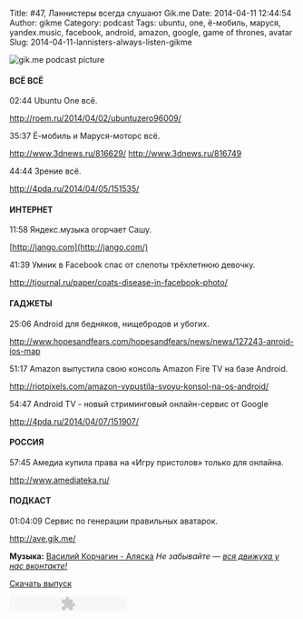 Title: #47, Ланнистеры всегда слушают Gik.me
Date: 2014-04-11 12:44:54
Author: gikme
Category: podcast
Tags: ubuntu, one, ё-мобиль, маруся, yandex.music, facebook, android, amazon, google, game of thrones, avatar
Slug: 2014-04-11-lannisters-always-listen-gikme

![gik.me podcast picture](http://1.bp.blogspot.com/-UE-FayUmGho/U0d_Fr3Ur6I/AAAAAAAANBU/8l5qoqcflG4/s1600/gikme-pic-s02e47.jpg)

#### ВСЁ ВСЁ


02:44 Ubuntu One всё.

<http://roem.ru/2014/04/02/ubuntuzero96009/>

35:37 Ё-мобиль и Маруся-моторс всё.

<http://www.3dnews.ru/816629/>
<http://www.3dnews.ru/816749>

44:44 Зрение всё.

<http://4pda.ru/2014/04/05/151535/>


#### ИНТЕРНЕТ


11:58 Яндекс.музыка огорчает Сашу.

[http://jango.com](http://jango.com/)

41:39 Умник в Facebook спас от слепоты трёхлетнюю девочку.

<http://tjournal.ru/paper/coats-disease-in-facebook-photo/>


#### ГАДЖЕТЫ


25:06 Android для бедняков, нищебродов и убогих.

<http://www.hopesandfears.com/hopesandfears/news/news/127243-anroid-ios-map>

51:17 Amazon выпустила свою консоль Amazon Fire TV на базе Android.

<http://riotpixels.com/amazon-vypustila-svoyu-konsol-na-os-android/>

54:47 Android TV - новый стриминговый онлайн-сервис от Google

<http://4pda.ru/2014/04/07/151907/>


#### РОССИЯ


57:45 Амедиа купила права на «Игру пристолов» только для онлайна.

<http://www.amediateka.ru/>


#### ПОДКАСТ


01:04:09 Сервис по генерации правильных аватарок.

<http://ave.gik.me/>



**Музыка:** [Василий Корчагин - Аляска](http://vk.com/bacc3)
*Не забывайте — [вся движуха у нас вконтакте!](http://vk.com/gikme)*

[Скачать
выпуск](http://static.qnub.ru/gik.me/mp3/s02/00047-lannisters-always-listen-gikme.mp3)

<embed type="application/x-shockwave-flash" src="http://assets.tumblr.com/swf/audio_player.swf?audio_file=http%3A%2F%2Fstatic.qnub.ru%2Fgik.me%2Fmp3%2Fs02%2F00047-lannisters-always-listen-gikme.mp3&amp;color=FFFFFF" height="27" width="207" quality="best" wmode="opaque">
</embed>

